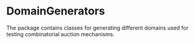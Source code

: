 # DomainGenerators
The package contains classes for generating different domains used for testing combinatorial auction mechanisms.
